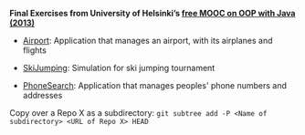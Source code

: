 **Final Exercises from University of Helsinki’s [free MOOC on OOP with Java (2013)](http://moocfi.github.io/courses/2013/programming-part-2/)**

- [Airport](https://github.com/jiangoz/Airport): Application that manages an airport, with its airplanes and flights

- [SkiJumping](https://github.com/jiangoz/SkiJumping): Simulation for ski jumping tournament

- [PhoneSearch](https://github.com/jiangoz/PhoneSearch): Application that manages peoples' phone numbers and addresses

Copy over a Repo X as a subdirectory: 
`git subtree add -P <Name of subdirectory> <URL of Repo X> HEAD` 
